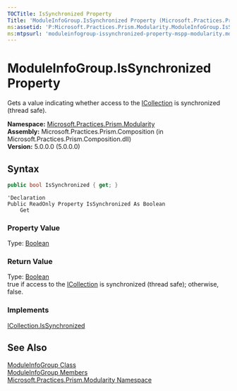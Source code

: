 ```yaml
---
TOCTitle: IsSynchronized Property
Title: 'ModuleInfoGroup.IsSynchronized Property (Microsoft.Practices.Prism.Modularity)'
ms:assetid: 'P:Microsoft.Practices.Prism.Modularity.ModuleInfoGroup.IsSynchronized'
ms:mtpsurl: 'moduleinfogroup-issynchronized-property-mspp-modularity.md'
---
```



# ModuleInfoGroup.IsSynchronized Property

Gets a value indicating whether access to the [ICollection](http://msdn.microsoft.com/en-us/library/b1ht6113) is synchronized (thread safe).


**Namespace:** [Microsoft.Practices.Prism.Modularity](/patterns-practices/reference/mspp-modularity-namespace)  
**Assembly:** Microsoft.Practices.Prism.Composition (in Microsoft.Practices.Prism.Composition.dll)  
**Version:** 5.0.0.0 (5.0.0.0)  

## Syntax

```C#
public bool IsSynchronized { get; }
```

```VB
'Declaration
Public ReadOnly Property IsSynchronized As Boolean
	Get
```
### Property Value

Type: [Boolean](http://msdn.microsoft.com/en-us/library/a28wyd50)
### Return Value

Type: [Boolean](http://msdn.microsoft.com/en-us/library/a28wyd50)  
true if access to the [ICollection](http://msdn.microsoft.com/en-us/library/b1ht6113) is synchronized (thread safe); otherwise, false.
### Implements

[ICollection.IsSynchronized](http://msdn.microsoft.com/en-us/library/d74ky11w)

## See Also

[ModuleInfoGroup Class](/patterns-practices/reference/moduleinfogroup-class-mspp-modularity)  
[ModuleInfoGroup Members](/patterns-practices/reference/moduleinfogroup-members-mspp-modularity)  
[Microsoft.Practices.Prism.Modularity Namespace](/patterns-practices/reference/mspp-modularity-namespace)